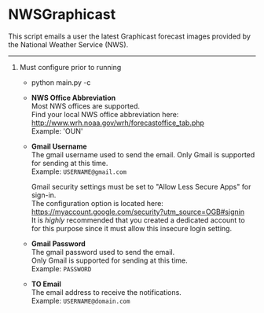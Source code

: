 # NWSGraphicast

This script emails a user the latest Graphicast forecast images provided by the National Weather Service (NWS).

---

1. Must configure prior to running
	* python main.py -c
	* **NWS Office Abbreviation**  
	   Most NWS offices are supported.  
	   Find your local NWS office abbreviation here: http://www.wrh.noaa.gov/wrh/forecastoffice_tab.php  
	   Example: 'OUN' 
	     
	* **Gmail Username**  
	   The gmail username used to send the email.
	   Only Gmail is supported for sending at this time.  
	   Example: `USERNAME@gmail.com`  
	   
	   Gmail security settings must be set to "Allow Less Secure Apps" for sign-in.  
	   The configuration option is located here: https://myaccount.google.com/security?utm_source=OGB#signin  
	   It is *highly* recommended that you created a dedicated account to for this purpose since it must allow this insecure login setting.
	 
	* **Gmail Password**  
	   The gmail password used to send the email.  
	   Only Gmail is supported for sending at this time.  
	   Example: `PASSWORD`     
	   
	* **TO Email**  
	   The email address to receive the notifications.  
	   Example: `USERNAME@domain.com`   
	   	
	